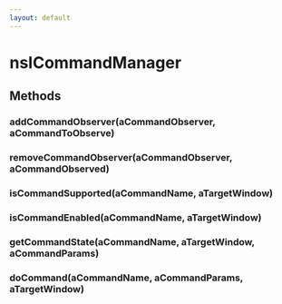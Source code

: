 ```yaml
---
layout: default
---
```


# nsICommandManager #

## Methods ##

### addCommandObserver(aCommandObserver, aCommandToObserve) ###

### removeCommandObserver(aCommandObserver, aCommandObserved) ###

### isCommandSupported(aCommandName, aTargetWindow) ###

### isCommandEnabled(aCommandName, aTargetWindow) ###

### getCommandState(aCommandName, aTargetWindow, aCommandParams) ###

### doCommand(aCommandName, aCommandParams, aTargetWindow) ###

